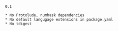	0.1
	
	* No Protolude, numhask dependencies
	* No default langugage extensions in package.yaml
	* No tdigest

